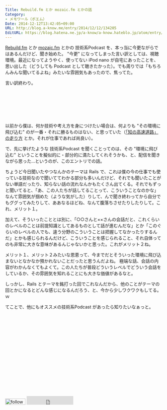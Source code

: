 ```yaml
---
Title: Rebuild.fm とか mozaic.fm とかの話
Category:
- メモワール（ポエム）
Date: 2014-12-12T13:42:05+09:00
URL: http://blog.a-know.me/entry/2014/12/12/134205
EditURL: https://blog.hatena.ne.jp/a-know/a-know.hateblo.jp/atom/entry/8454420450076824851
---
```


[Rebuild.fm](http://rebuild.fm/) とか [mozaic.fm](http://mozaic.fm/) とかの 技術系Podcast を、本っ当に今更ながらではあるんだけど、聞き始めた。
"今更" になってしまった言い訳としては、視聴環境。最近になってようやく、使ってない iPod nano が自宅にあったことを、思い出した（どうしても Podcast として聴きたかった）。でも周りでは「もちろんみんな聞いてるよね」みたいな雰囲気もあったので、焦ってた。


言い訳終わり。



<!-- more -->

<script async src="//pagead2.googlesyndication.com/pagead/js/adsbygoogle.js"></script>
<!-- article-top -->
<ins class="adsbygoogle"
     style="display:inline-block;width:728px;height:90px"
     data-ad-client="ca-pub-3463034538369189"
     data-ad-slot="8367620130"></ins>
<script>
(adsbygoogle = window.adsbygoogle || []).push({});
</script>


以前から僕は、何か技術や考え方を身につけたい場合は、何よりも "その環境に飛び込む" のが一番・それに勝るものはない、と思っていた（[「知の高速道路」の走り方](http://blog.a-know.me/entry/20140223/1393161304) とか。それが仕事であれば尚良い）。

で、先に挙げたような 技術系Podcast を聞くことってのは、その "環境に飛び込む" ということを擬似的に・部分的に満たしてくれそうかも、と、配信を聞きながら思った...というのが、このエントリでの話。

ちょうど今日聞いたやつなんかのテーマは Rails で、これは僕の今の仕事でも使っている技術なので聞いててわかる部分も多いんだけど、それでも聞いたことがない単語だったり、知らない話の流れなんかもたくさん出てくる。それでもずっと聞いてると、「あ、この人たちが話してることって、こういうことなのかな」なんて雰囲気が掴めた（ような気がした）りして、んで聞き終わってから自分でもググってみたりして、ああなるほどね、なんて腹落ちさせたりしたりして。これ、メリット１。

加えて、そういったこととは別に、「○○さんと××さんの会話だと、これくらいのレベルのことは前提知識としてあるものとして話が進むんだな」とか「このぐらいのレベルの人でも、違う分野のこういうことは把握してなかったりするんだ」とかも感じられるんだけど、こういうことを感じられること、それ自体ってのも非常に大きな意味があるんじゃないかと思った。これがメリット２ね。

メリット１、メリット２みたいな恩恵って、今までだとそういった環境に飛び込まないとなかなか預かれないことだったと思うんだよね。
極端な話、会話の内容がわかんなくてもよくて。この人たちが普段どういうレベルでどういう会話をしているか、その雰囲気を知れることにも大きな価値があるなと。

しっかし、Rails とテーマを銘打った回でこれなんだから、他のことがテーマの回とかになるとどんな感じになるんだろう、と、今から少しワクワクもしてる。ｗ


てことで、他にもオススメの技術系Podcast があったら知りたいなぁっと。


<script async src="//pagead2.googlesyndication.com/pagead/js/adsbygoogle.js"></script>
<!-- article-bottom2 -->
<ins class="adsbygoogle"
     style="display:inline-block;width:300px;height:250px"
     data-ad-client="ca-pub-3463034538369189"
     data-ad-slot="5274552934"></ins>
<script>
(adsbygoogle = window.adsbygoogle || []).push({});
</script>

<div>
<a href='http://cloud.feedly.com/#subscription%2Ffeed%2Fhttp%3A%2F%2Fblog.a-know.me%2Ffeed'  target='blank'><img id='feedlyFollow' src='http://s3.feedly.com/img/follows/feedly-follow-rectangle-volume-small_2x.png' alt='follow us in feedly' width='65' height='20'></a>

<iframe src="http://blog.hatena.ne.jp/a-know/a-know.hateblo.jp/subscribe/iframe" allowtransparency="true" frameborder="0" scrolling="no" width="150" height="28"></iframe>
</div>
